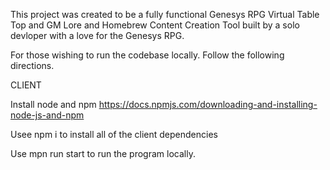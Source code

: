 This project was created to be a fully functional Genesys RPG Virtual Table Top and GM Lore and Homebrew Content Creation Tool built by a solo devloper with a love for the Genesys RPG.

For those wishing to run the codebase locally. Follow the following directions.

CLIENT

Install node and npm
https://docs.npmjs.com/downloading-and-installing-node-js-and-npm

Usee npm i to install all of the client dependencies

Use mpn run start to run the program locally.
